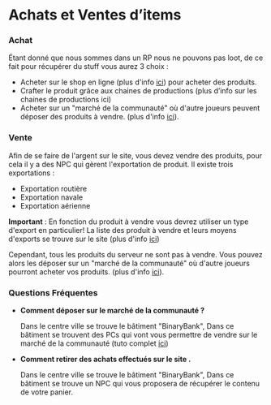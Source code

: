 # Achats et Ventes d’items

### Achat

Étant donné que nous sommes dans un RP nous ne pouvons pas loot, de ce fait pour récupérer du stuff vous aurez 3 choix :

- Acheter sur le shop en ligne (plus d'info [ici](Le%20Site%20396bc00ea9744a21936f38ca118af44d/BinaryShop%2089018b4613a24060b46bcbe26a13bb2e/Liste%20d%E2%80%99item%20fc7b0b2d8a9a4cfcb8fb171603ec3042.md)) pour acheter des produits.
- Crafter le produit grâce aux chaines de productions (plus d’info sur les chaines de productions ici)
- Acheter sur un "marché de la communauté" où d'autre joueurs peuvent déposer des produits à vendre.  (plus d'info [ici](Le%20Site%20396bc00ea9744a21936f38ca118af44d/BinaryShop%2089018b4613a24060b46bcbe26a13bb2e/Marche%CC%81%20de%20la%20communaute%CC%81%2029b8edfd113a494d82983c8cd87fd2b3.md)).

### Vente

Afin de se faire de l'argent sur le site, vous devez vendre des produits, pour cela il y a des NPC qui gèrent l'exportation de produit. Il existe trois exportations :

- Exportation routière
- Exportation navale
- Exportation aérienne

**Important** : En fonction du produit à vendre vous devrez utiliser un type d'export en particulier! La liste des produit à vendre et leurs moyens d'exports se trouve sur le site (plus d'info [ici](Le%20Site%20396bc00ea9744a21936f38ca118af44d/BinaryShop%2089018b4613a24060b46bcbe26a13bb2e/Liste%20d%E2%80%99item%20fc7b0b2d8a9a4cfcb8fb171603ec3042.md))

Cependant, tous les produits du serveur ne sont pas à vendre. Vous pouvez alors les déposer sur un "marché de la communauté" où d'autre joueurs pourront acheter vos produits. (plus d'info [ici](Le%20Site%20396bc00ea9744a21936f38ca118af44d/BinaryShop%2089018b4613a24060b46bcbe26a13bb2e/Marche%CC%81%20de%20la%20communaute%CC%81%2029b8edfd113a494d82983c8cd87fd2b3.md)).

### Questions Fréquentes

- **Comment déposer sur le marché de la communauté ?**
    
    Dans le centre ville se trouve le bâtiment "BinaryBank", Dans ce bâtiment se trouvent des PCs qui vont vous permettre de vendre sur le marché de la communauté (tuto complet [ici](Achats%20et%20Ventes%20d%E2%80%99items%20e9ce708caa904ffa95e8a2508c77cce5.md))
    

- **Comment retirer des achats effectués sur le site .**
    
    Dans le centre ville se trouve le bâtiment "BinaryBank", Dans ce bâtiment se trouve un NPC qui vous proposera de récupérer le contenu de votre panier.